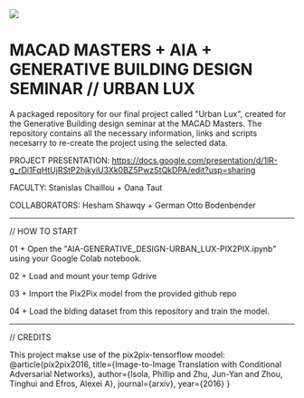 <img src="./URBAN VOIDS.png">

# MACAD MASTERS + AIA + GENERATIVE BUILDING DESIGN SEMINAR //  URBAN LUX
A packaged repository for our final project called "Urban Lux", created for the Generative Building design seminar at  the MACAD Masters.
The repository contains all the necessary information, links and scripts necesarry to re-create the project using the selected data.


PROJECT PRESENTATION: https://docs.google.com/presentation/d/1lR-g_rDi1FqHtUjRStP2hjkyiU3Xk0BZ5PwzStQkDPA/edit?usp=sharing

FACULTY: Stanislas Chaillou + Oana Taut

COLLABORATORS: Hesham Shawqy + German Otto Bodenbender


-----------------------------------------

// HOW TO START

01 + Open the "AIA-GENERATIVE_DESIGN-URBAN_LUX-PIX2PIX.ipynb" using your Google Colab notebook.

02 + Load and mount your temp Gdrive 

03 + Import the Pix2Pix model from the provided github repo

04 + Load the blding dataset from this repository and train the model.


-----------------------------------------

// CREDITS

This project makse use of the pix2pix-tensorflow moodel:
@article{pix2pix2016,
  title={Image-to-Image Translation with Conditional Adversarial Networks},
  author={Isola, Phillip and Zhu, Jun-Yan and Zhou, Tinghui and Efros, Alexei A},
  journal={arxiv},
  year={2016}
}

